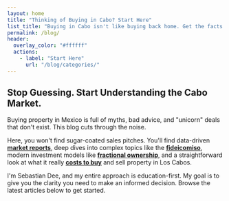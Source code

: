 ```yaml
---
layout: home
title: "Thinking of Buying in Cabo? Start Here"
list_title: "Buying in Cabo isn't like buying back home. Get the facts before you dive in."
permalink: /blog/
header:
  overlay_color: "#ffffff"
  actions:
    - label: "Start Here"
      url: "/blog/categories/"
---
```


## Stop Guessing. Start Understanding the Cabo Market.

Buying property in Mexico is full of myths, bad advice, and "unicorn" deals that don't exist. This blog cuts through the noise.

Here, you won't find sugar-coated sales pitches. You'll find data-driven **[market reports](/los-cabos-real-estate-market-report-august-2025/)**, deep dives into complex topics like the **[fideicomiso](/how-fideicomiso-works-mexico/)**, modern investment models like **[fractional ownership](/fractional-ownership-vacation-homes/)**, and a straightforward look at what it really <a href="/los-cabos-closing-costs/">**costs to buy**</a> and sell property in Los Cabos.

I'm Sebastian Dee, and my entire approach is education-first. My goal is to give you the clarity you need to make an informed decision. Browse the latest articles below to get started.